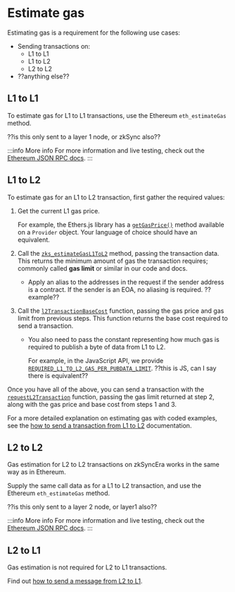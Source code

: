 # Estimate gas

Estimating gas is a requirement for the following use cases:

- Sending transactions on: 
    - L1 to L1
    - L1 to L2
    - L2 to L2
- ??anything else??

## L1 to L1

To estimate gas for L1 to L1 transactions, use the Ethereum `eth_estimateGas` method.

??is this only sent to a layer 1 node, or zkSync also??

:::info More info
For more information and live testing, check out the [Ethereum JSON RPC docs](https://ethereum.github.io/execution-apis/api-documentation/).
:::

## L1 to L2

To estimate gas for an L1 to L2 transaction, first gather the required values:

1. Get the current L1 gas price. 
    
    For example, the Ethers.js library has a [`getGasPrice()`](https://docs.ethers.org/v5/api/providers/provider/#Provider-getGasPrice) method available on a `Provider` object. Your language of choice should have an equivalent.

2. Call the [`zks_estimateGasL1ToL2`](../../api/api.md#zks_estimategasl1tol2) method, passing the transaction data. This returns the minimum amount of gas the transaction requires; commonly called **gas limit** or similar in our code and docs.

    - Apply an alias to the addresses in the request if the sender address is a contract. If the sender is an EOA, no aliasing is required. ??example??

3. Call the [`l2TransactionBaseCost`](https://github.com/matter-labs/v2-testnet-contracts/blob/b8449bf9c819098cc8bfee0549ff5094456be51d/l1/contracts/zksync/interfaces/IMailbox.sol#L129) function, passing the gas price and gas limit from previous steps. This function returns the base cost required to send a transaction.

    - You also need to pass the constant representing how much gas is required to publish a byte of data from L1 to L2. 
    
        For example, in the JavaScript API, we provide [`REQUIRED_L1_TO_L2_GAS_PER_PUBDATA_LIMIT`](../../api/js/utils.md#gas). ??this is JS, can I say there is equivalent??

Once you have all of the above, you can send a transaction with the [`requestL2Transaction`](https://github.com/matter-labs/v2-testnet-contracts/blob/b8449bf9c819098cc8bfee0549ff5094456be51d/l1/contracts/zksync/interfaces/IMailbox.sol#L119) function, passing the gas limit returned at step 2, along with the gas price and base cost from steps 1 and 3.

For a more detailed explanation on estimating gas with coded examples, see the [how to send a transaction from L1 to L2](../how-to/send-transaction-l1-l2.md) documentation.


## L2 to L2

Gas estimation for L2 to L2 transactions on zkSyncEra works in the same way as in Ethereum.

Supply the same call data as for a L1 to L2 transaction, and use the Ethereum `eth_estimateGas` method.

??is this only sent to a layer 2 node, or layer1 also??

:::info More info
For more information and live testing, check out the [Ethereum JSON RPC docs](https://ethereum.github.io/execution-apis/api-documentation/).
:::

## L2 to L1

Gas estimation is not required for L2 to L1 transactions.

Find out [how to send a message from L2 to L1](../../how-to/send-message-l2-l1.md).